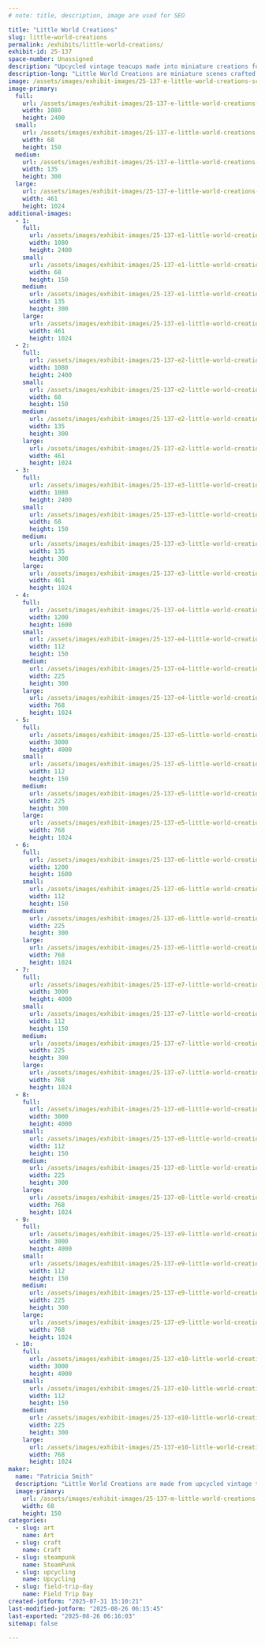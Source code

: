 ```yaml
---
# note: title, description, image are used for SEO

title: "Little World Creations"
slug: little-world-creations
permalink: /exhibits/little-world-creations/
exhibit-id: 25-137
space-number: Unassigned
description: "Upcycled vintage teacups made into miniature creations for small display."
description-long: "Little World Creations are miniature scenes crafted from vintage English & antique American teacups with saucers. Each design is one of a kind, whatever inspires me on any given day! I do all the creations myself & can create special holiday varieties & made to order occasions."
image: /assets/images/exhibit-images/25-137-e-little-world-creations-screenshot-20250731-144443-files-by-google-3526-135x300.png
image-primary: 
  full:
    url: /assets/images/exhibit-images/25-137-e-little-world-creations-screenshot-20250731-144443-files-by-google-3526-full.png
    width: 1080
    height: 2400
  small:
    url: /assets/images/exhibit-images/25-137-e-little-world-creations-screenshot-20250731-144443-files-by-google-3526-68x150.png
    width: 68
    height: 150
  medium:
    url: /assets/images/exhibit-images/25-137-e-little-world-creations-screenshot-20250731-144443-files-by-google-3526-135x300.png
    width: 135
    height: 300
  large:
    url: /assets/images/exhibit-images/25-137-e-little-world-creations-screenshot-20250731-144443-files-by-google-3526-461x1024.png
    width: 461
    height: 1024
additional-images: 
  - 1:
    full:
      url: /assets/images/exhibit-images/25-137-e1-little-world-creations-screenshot-20250731-144620-files-by-google-9092-full.png
      width: 1080
      height: 2400
    small:
      url: /assets/images/exhibit-images/25-137-e1-little-world-creations-screenshot-20250731-144620-files-by-google-9092-68x150.png
      width: 68
      height: 150
    medium:
      url: /assets/images/exhibit-images/25-137-e1-little-world-creations-screenshot-20250731-144620-files-by-google-9092-135x300.png
      width: 135
      height: 300
    large:
      url: /assets/images/exhibit-images/25-137-e1-little-world-creations-screenshot-20250731-144620-files-by-google-9092-461x1024.png
      width: 461
      height: 1024
  - 2:
    full:
      url: /assets/images/exhibit-images/25-137-e2-little-world-creations-screenshot-20250731-144633-files-by-google-8254-full.png
      width: 1080
      height: 2400
    small:
      url: /assets/images/exhibit-images/25-137-e2-little-world-creations-screenshot-20250731-144633-files-by-google-8254-68x150.png
      width: 68
      height: 150
    medium:
      url: /assets/images/exhibit-images/25-137-e2-little-world-creations-screenshot-20250731-144633-files-by-google-8254-135x300.png
      width: 135
      height: 300
    large:
      url: /assets/images/exhibit-images/25-137-e2-little-world-creations-screenshot-20250731-144633-files-by-google-8254-461x1024.png
      width: 461
      height: 1024
  - 3:
    full:
      url: /assets/images/exhibit-images/25-137-e3-little-world-creations-screenshot-20250731-144519-files-by-google-3313-full.png
      width: 1080
      height: 2400
    small:
      url: /assets/images/exhibit-images/25-137-e3-little-world-creations-screenshot-20250731-144519-files-by-google-3313-68x150.png
      width: 68
      height: 150
    medium:
      url: /assets/images/exhibit-images/25-137-e3-little-world-creations-screenshot-20250731-144519-files-by-google-3313-135x300.png
      width: 135
      height: 300
    large:
      url: /assets/images/exhibit-images/25-137-e3-little-world-creations-screenshot-20250731-144519-files-by-google-3313-461x1024.png
      width: 461
      height: 1024
  - 4:
    full:
      url: /assets/images/exhibit-images/25-137-e4-little-world-creations-img-20220319-132028782-hdr-full.jpg
      width: 1200
      height: 1600
    small:
      url: /assets/images/exhibit-images/25-137-e4-little-world-creations-img-20220319-132028782-hdr-112x150.jpg
      width: 112
      height: 150
    medium:
      url: /assets/images/exhibit-images/25-137-e4-little-world-creations-img-20220319-132028782-hdr-225x300.jpg
      width: 225
      height: 300
    large:
      url: /assets/images/exhibit-images/25-137-e4-little-world-creations-img-20220319-132028782-hdr-768x1024.jpg
      width: 768
      height: 1024
  - 5:
    full:
      url: /assets/images/exhibit-images/25-137-e5-little-world-creations-img-20220319-132939798-full.jpg
      width: 3000
      height: 4000
    small:
      url: /assets/images/exhibit-images/25-137-e5-little-world-creations-img-20220319-132939798-112x150.jpg
      width: 112
      height: 150
    medium:
      url: /assets/images/exhibit-images/25-137-e5-little-world-creations-img-20220319-132939798-225x300.jpg
      width: 225
      height: 300
    large:
      url: /assets/images/exhibit-images/25-137-e5-little-world-creations-img-20220319-132939798-768x1024.jpg
      width: 768
      height: 1024
  - 6:
    full:
      url: /assets/images/exhibit-images/25-137-e6-little-world-creations-img-20220319-131804529-hdr-full.jpg
      width: 1200
      height: 1600
    small:
      url: /assets/images/exhibit-images/25-137-e6-little-world-creations-img-20220319-131804529-hdr-112x150.jpg
      width: 112
      height: 150
    medium:
      url: /assets/images/exhibit-images/25-137-e6-little-world-creations-img-20220319-131804529-hdr-225x300.jpg
      width: 225
      height: 300
    large:
      url: /assets/images/exhibit-images/25-137-e6-little-world-creations-img-20220319-131804529-hdr-768x1024.jpg
      width: 768
      height: 1024
  - 7:
    full:
      url: /assets/images/exhibit-images/25-137-e7-little-world-creations-img-20220515-121659086-hdr-full.jpg
      width: 3000
      height: 4000
    small:
      url: /assets/images/exhibit-images/25-137-e7-little-world-creations-img-20220515-121659086-hdr-112x150.jpg
      width: 112
      height: 150
    medium:
      url: /assets/images/exhibit-images/25-137-e7-little-world-creations-img-20220515-121659086-hdr-225x300.jpg
      width: 225
      height: 300
    large:
      url: /assets/images/exhibit-images/25-137-e7-little-world-creations-img-20220515-121659086-hdr-768x1024.jpg
      width: 768
      height: 1024
  - 8:
    full:
      url: /assets/images/exhibit-images/25-137-e8-little-world-creations-img-20220319-125734786-full.jpg
      width: 3000
      height: 4000
    small:
      url: /assets/images/exhibit-images/25-137-e8-little-world-creations-img-20220319-125734786-112x150.jpg
      width: 112
      height: 150
    medium:
      url: /assets/images/exhibit-images/25-137-e8-little-world-creations-img-20220319-125734786-225x300.jpg
      width: 225
      height: 300
    large:
      url: /assets/images/exhibit-images/25-137-e8-little-world-creations-img-20220319-125734786-768x1024.jpg
      width: 768
      height: 1024
  - 9:
    full:
      url: /assets/images/exhibit-images/25-137-e9-little-world-creations-img-20231210-133822882-hdr-full.jpg
      width: 3000
      height: 4000
    small:
      url: /assets/images/exhibit-images/25-137-e9-little-world-creations-img-20231210-133822882-hdr-112x150.jpg
      width: 112
      height: 150
    medium:
      url: /assets/images/exhibit-images/25-137-e9-little-world-creations-img-20231210-133822882-hdr-225x300.jpg
      width: 225
      height: 300
    large:
      url: /assets/images/exhibit-images/25-137-e9-little-world-creations-img-20231210-133822882-hdr-768x1024.jpg
      width: 768
      height: 1024
  - 10:
    full:
      url: /assets/images/exhibit-images/25-137-e10-little-world-creations-img-20231210-133507472-hdr-full.jpg
      width: 3000
      height: 4000
    small:
      url: /assets/images/exhibit-images/25-137-e10-little-world-creations-img-20231210-133507472-hdr-112x150.jpg
      width: 112
      height: 150
    medium:
      url: /assets/images/exhibit-images/25-137-e10-little-world-creations-img-20231210-133507472-hdr-225x300.jpg
      width: 225
      height: 300
    large:
      url: /assets/images/exhibit-images/25-137-e10-little-world-creations-img-20231210-133507472-hdr-768x1024.jpg
      width: 768
      height: 1024
maker: 
  name: "Patricia Smith"
  description: "Little World Creations are made from upcycled vintage teacups into miniature designs reflecting nature, animals, fairies & holiday decorations. All original one of a kind creations."
  image-primary:
    url: /assets/images/exhibit-images/25-137-m-little-world-creations-screenshot-20250731-144625-files-by-google-7679-68x150.png
    width: 68
    height: 150
categories: 
  - slug: art
    name: Art
  - slug: craft
    name: Craft
  - slug: steampunk
    name: SteamPunk
  - slug: upcycling
    name: Upcycling
  - slug: field-trip-day
    name: Field Trip Day
created-jotform: "2025-07-31 15:10:21"
last-modified-jotform: "2025-08-26 06:15:45"
last-exported: "2025-08-26 06:16:03"
sitemap: false

---
```

